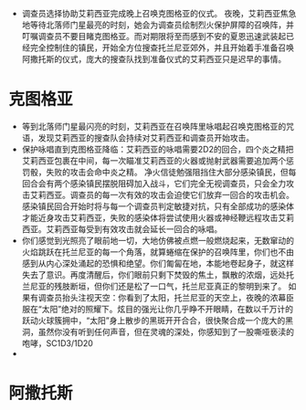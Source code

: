 - 调查员选择协助艾莉西亚完成晚上召唤克图格亚的仪式。
  夜晚，艾莉西亚焦急地等待北落师门星最亮的时刻，她会为调查员绘制烈火保护屏障的召唤阵，并叮嘱调查员不要目睹克图格亚。而对期限将至而感到不安的夏恩迅速武装起已经完全控制住的镇民，开始全方位搜查托兰尼亚郊外，并且开始着手准备召唤阿撒托斯的仪式，庞大的搜查队找到准备仪式的艾莉西亚只是迟早的事情。
# 克图格亚
- 等到北落师门星最闪亮的时刻，艾莉西亚在召唤阵里咏唱起召唤克图格亚的咒语，发现艾莉西亚的搜查队会持续对艾莉西亚和调查员开始攻击。
- 保护咏唱直到克图格亚降临：艾莉西亚的咏唱需要2D2的回合，四个炎之精把艾莉西亚包裹在中间，每一次瞄准艾莉西亚的火器或抛射武器需要追加两个惩罚骰，失败的攻击会命中炎之精。
  净火信徒勉强阻挡住大部分感染镇民，但每回合会有两个感染镇民摆脱阻碍加入战斗，它们完全无视调查员，只会全力攻击艾莉西亚。调查员的每一次有效的攻击会迫使它们放弃一回合的攻击机会。
  感染镇民回合开始时将与每一个调查员判定敏捷对抗，只有全部成功的感染体才能近身攻击艾莉西亚，失败的感染体将尝试使用火器或神经鞭远程攻击艾莉西亚。艾莉西亚每受到有效攻击就会延长一回合的咏唱。
- 你们感觉到光照亮了眼前地一切，大地仿佛被点燃一般燃烧起来，无数窜动的火焰跳跃在托兰尼亚的每一个角落，就算蜷缩在保护的召唤阵里，你们也不由感到从内心深处涌起的恐惧和绝望。你们匍匐在地，本能地卷起身子，就这样失去了意识。再度清醒后，你们眼前只剩下焚毁的焦土，飘散的浓烟，远处托兰尼亚的残肢断垣，但你们还是松了一口气，托兰尼亚真正的黎明到来了。
  如果有调查员抬头注视天空：你看到了太阳，托兰尼亚的天空上，夜晚的浓幕臣服在“太阳”绝对的照耀下。炫目的强光让你几乎睁不开眼睛，在数以千万计的跃动火球簇拥中，“太阳”身上散步的黑斑开开合合，很快聚合成一个庞大的黑洞，虽然你没有听到任何声音，但在灵魂的深处，你感知到了一股嘶哑亵渎的咆哮，SC1D3/1D20
-
# 阿撒托斯